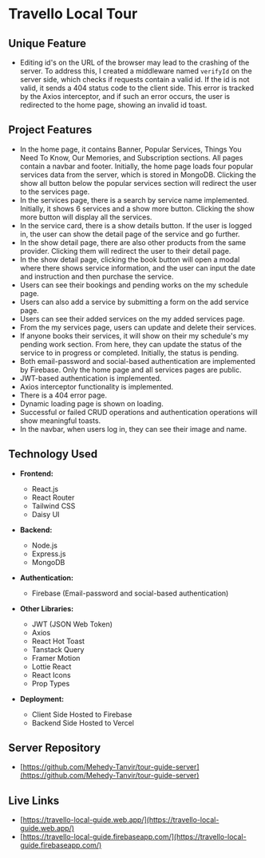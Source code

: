 # Travello Local Tour

## Unique Feature

- Editing id's on the URL of the browser may lead to the crashing of the server. To address this, I created a middleware named `verifyId` on the server side, which checks if requests contain a valid id. If the id is not valid, it sends a 404 status code to the client side. This error is tracked by the Axios interceptor, and if such an error occurs, the user is redirected to the home page, showing an invalid id toast.

## Project Features

- In the home page, it contains Banner, Popular Services, Things You Need To Know, Our Memories, and Subscription sections. All pages contain a navbar and footer. Initially, the home page loads four popular services data from the server, which is stored in MongoDB. Clicking the show all button below the popular services section will redirect the user to the services page.
- In the services page, there is a search by service name implemented. Initially, it shows 6 services and a show more button. Clicking the show more button will display all the services.
- In the service card, there is a show details button. If the user is logged in, the user can show the detail page of the service and go further.
- In the show detail page, there are also other products from the same provider. Clicking them will redirect the user to their detail page.
- In the show detail page, clicking the book button will open a modal where there shows service information, and the user can input the date and instruction and then purchase the service.
- Users can see their bookings and pending works on the my schedule page.
- Users can also add a service by submitting a form on the add service page.
- Users can see their added services on the my added services page.
- From the my services page, users can update and delete their services.
- If anyone books their services, it will show on their my schedule's my pending work section. From here, they can update the status of the service to in progress or completed. Initially, the status is pending.
- Both email-password and social-based authentication are implemented by Firebase. Only the home page and all services pages are public.
- JWT-based authentication is implemented.
- Axios interceptor functionality is implemented.
- There is a 404 error page.
- Dynamic loading page is shown on loading.
- Successful or failed CRUD operations and authentication operations will show meaningful toasts.
- In the navbar, when users log in, they can see their image and name.

## Technology Used

- **Frontend:**

  - React.js
  - React Router
  - Tailwind CSS
  - Daisy UI

- **Backend:**

  - Node.js
  - Express.js
  - MongoDB

- **Authentication:**

  - Firebase (Email-password and social-based authentication)

- **Other Libraries:**

  - JWT (JSON Web Token)
  - Axios
  - React Hot Toast
  - Tanstack Query
  - Framer Motion
  - Lottie React
  - React Icons
  - Prop Types

- **Deployment:**

  - Client Side Hosted to Firebase
  - Backend Side Hosted to Vercel

## Server Repository

- [https://github.com/Mehedy-Tanvir/tour-guide-server](https://github.com/Mehedy-Tanvir/tour-guide-server)

## Live Links

- [https://travello-local-guide.web.app/](https://travello-local-guide.web.app/)
- [https://travello-local-guide.firebaseapp.com/](https://travello-local-guide.firebaseapp.com/)
